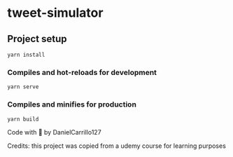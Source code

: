 # tweet-simulator

## Project setup
```
yarn install
```

### Compiles and hot-reloads for development
```
yarn serve
```

### Compiles and minifies for production
```
yarn build
```
Code with 🤍 by DanielCarrillo127

Credits: this project was copied from a udemy course for learning purposes
